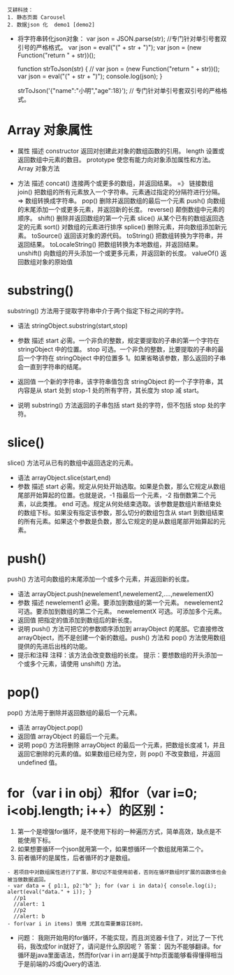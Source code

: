 <!--
 * @Author: Ly
 * @Date: 2020-01-09 13:46:39
 * @LastEditTime : 2020-01-13 23:55:33
 * @LastEditors  : Please set LastEditors
 * @Description: In User Settings Edit
 * @FilePath: \beixiang_ly\LY_Restart\9_ms\艾耕科技\readme.md
 -->
    艾耕科技：
    1. 静态页面 Carousel
    2. 数据json 化  demo1 [demo2]


* 将字符串转化json对象：
  var json = JSON.parse(str); //专门针对单引号套双引号的严格格式。
  var json = eval("(" + str + ")");
  var json = (new Function("return " + str))();

  function strToJson(str) {
    // var json = (new Function("return " + str))();
    var json = eval("(" + str + ")");
    console.log(json);
  }
  
  strToJson('{"name":"小明","age":18}'); // 专门针对单引号套双引号的严格格式。

# Array 对象属性

  * 属性	描述
    constructor	返回对创建此对象的数组函数的引用。
    length	设置或返回数组中元素的数目。
    prototype	使您有能力向对象添加属性和方法。
    Array 对象方法

  * 方法	描述
    concat()	连接两个或更多的数组，并返回结果。 =》 链接数组
    join()	把数组的所有元素放入一个字符串。元素通过指定的分隔符进行分隔。=> 数组转换成字符串。
    pop()	删除并返回数组的最后一个元素
    push()	向数组的末尾添加一个或更多元素，并返回新的长度。
    reverse()	颠倒数组中元素的顺序。
    shift()	删除并返回数组的第一个元素
    slice()	从某个已有的数组返回选定的元素
    sort()	对数组的元素进行排序
    splice()	删除元素，并向数组添加新元素。
    toSource()	返回该对象的源代码。
    toString()	把数组转换为字符串，并返回结果。
    toLocaleString()	把数组转换为本地数组，并返回结果。
    unshift()	向数组的开头添加一个或更多元素，并返回新的长度。
    valueOf()	返回数组对象的原始值

# substring()
substring() 方法用于提取字符串中介于两个指定下标之间的字符。

  * 语法
      stringObject.substring(start,stop)
  * 参数	描述
      start	必需。一个非负的整数，规定要提取的子串的第一个字符在 stringObject 中的位置。
      stop	可选。一个非负的整数，比要提取的子串的最后一个字符在 stringObject 中的位置多 1。如果省略该参数，那么返回的子串会一直到字符串的结尾。

  * 返回值
      一个新的字符串，该字符串值包含 stringObject 的一个子字符串，其内容是从 start 处到 stop-1 处的所有字符，其长度为 stop 减 start。

  * 说明
      substring() 方法返回的子串包括 start 处的字符，但不包括 stop 处的字符。

# slice() 
slice() 方法可从已有的数组中返回选定的元素。

  * 语法
      arrayObject.slice(start,end)
  * 参数	描述
      start	必需。规定从何处开始选取。如果是负数，那么它规定从数组尾部开始算起的位置。也就是说，-1 指最后一个元素，-2 指倒数第二个元素，以此类推。
      end	可选。规定从何处结束选取。该参数是数组片断结束处的数组下标。如果没有指定该参数，那么切分的数组包含从 start 到数组结束的所有元素。如果这个参数是负数，那么它规定的是从数组尾部开始算起的元素。

# push()
push() 方法可向数组的末尾添加一个或多个元素，并返回新的长度。

  * 语法
      arrayObject.push(newelement1,newelement2,....,newelementX)
  * 参数	描述
      newelement1	必需。要添加到数组的第一个元素。
      newelement2	可选。要添加到数组的第二个元素。
      newelementX	可选。可添加多个元素。
  * 返回值
      把指定的值添加到数组后的新长度。
  * 说明
      push() 方法可把它的参数顺序添加到 arrayObject 的尾部。它直接修改 arrayObject，而不是创建一个新的数组。push() 方法和 pop() 方法使用数组提供的先进后出栈的功能。
  * 提示和注释
      注释：该方法会改变数组的长度。
      提示：要想数组的开头添加一个或多个元素，请使用 unshift() 方法。

# pop()
pop() 方法用于删除并返回数组的最后一个元素。

  * 语法
      arrayObject.pop()
  * 返回值
      arrayObject 的最后一个元素。
  * 说明
      pop() 方法将删除 arrayObject 的最后一个元素，把数组长度减 1，并且返回它删除的元素的值。如果数组已经为空，则 pop() 不改变数组，并返回 undefined 值。

# for（var i in obj）和for（var i=0; i<obj.length; i++）的区别：
  1. 第一个是增强for循环，是不使用下标的一种遍历方式，简单高效，缺点是不能使用下标。
  2. 如果想要循环一个json就用第一个，如果想循环一个数组就用第二个。
  3. 前者循环的是属性，后者循环的才是数组。 

    - 若项目中对数组属性进行了扩展，那切记不能使用前者，否则在循环数组时扩展的函数体也会被当做数据返回。 
    - var data = { p1:1, p2:"b" }; for (var i in data){ console.log(i); alert(eval("data." + i)); } 
      //p1 
      //alert: 1 
      //p2
      //alert: b
    - for(var i in items) 慎用 尤其在需要兼容IE8时。


  * 问题： 我刚开始用的for循环，不能实现，而且浏览器卡住了，对比了一下代码，我改成for in就好了，请问是什么原因呢？
    答案： 因为不能够翻译。for循环是java里面语法，然而for(var i in arr)是属于http页面能够看得懂得相当于是前端的JS或jQuery的语法.
